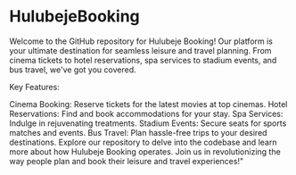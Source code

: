 # HulubejeBooking
Welcome to the GitHub repository for Hulubeje Booking! Our platform is your ultimate destination for seamless leisure and travel planning. From cinema tickets to hotel reservations, spa services to stadium events, and bus travel, we've got you covered.

Key Features:

Cinema Booking: Reserve tickets for the latest movies at top cinemas.
Hotel Reservations: Find and book accommodations for your stay.
Spa Services: Indulge in rejuvenating treatments.
Stadium Events: Secure seats for sports matches and events.
Bus Travel: Plan hassle-free trips to your desired destinations.
Explore our repository to delve into the codebase and learn more about how Hulubeje Booking operates. Join us in revolutionizing the way people plan and book their leisure and travel experiences!"
